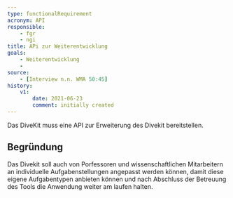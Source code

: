 ```yaml
---
type: functionalRequirement
acronym: API
responsible:    
    - fgr
    - ngi
title: APi zur Weiterentwicklung 
goals: 
    - Weiterentwicklung
    -
source:
    - [Interview n.n. WMA 50:45]
history:
    v1:
        date: 2021-06-23
        comment: initially created
---
```


Das DiveKit muss eine API zur Erweiterung des Divekit bereitstellen.
## Begründung

Das Divekit soll auch von Porfessoren und wissenschaftlichen Mitarbeitern an individuelle Aufgabenstellungen angepasst werden können, damit diese eigene 
Aufgabentypen anbieten können und nach Abschluss der Betreuung des Tools die Anwendung weiter am laufen halten.
